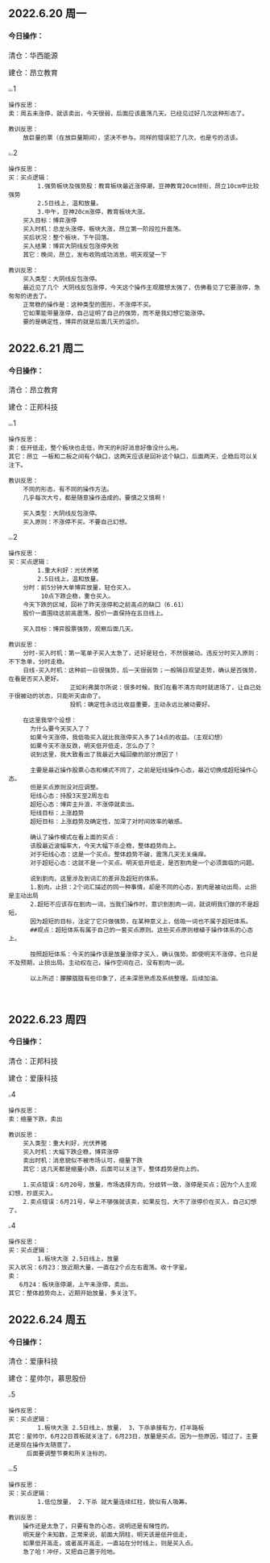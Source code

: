 ## 2022.6.20 周一

#### 今日操作：

清仓：华西能源

建仓：昂立教育

<img src="C:\Users\licho\Desktop\sixpence-stockOffer\股票实盘日志\炒股实操记录及复盘\2022.6.21-img\12.jpg" style="zoom:33%;" /><img src="C:\Users\licho\Desktop\sixpence-stockOffer\股票实盘日志\炒股实操记录及复盘\2022.6.21-img\11.jpg" style="zoom:25%;" />1

```
操作反思：
卖：周五未涨停，就该卖出，今天很弱，后面应该震荡几天。已经见过好几次这种形态了。

教训反思：
    放巨量的票（在放巨量期间），坚决不参与。同样的错误犯了几次，也是亏的活该。
```

<img src="C:\Users\licho\Desktop\sixpence-stockOffer\股票实盘日志\炒股实操记录及复盘\2022.6.21-img\22.jpg" style="zoom:33%;" /><img src="C:\Users\licho\Desktop\sixpence-stockOffer\股票实盘日志\炒股实操记录及复盘\2022.6.21-img\21.jpg" style="zoom:25%;" />2

```
操作反思：
买：买点逻辑：
		1.强势板块及强势股：教育板块最近涨停潮，豆神教育20cm领衔，昂立10cm中比较强势
		2.5日线上，温和放量。
		3.中午，豆神20cm涨停，教育板块大涨。
    买入目标：博弈涨停
    买入时机：总龙头涨停，板块大涨，昂立第一阶段拉升震荡。
    买后状况：整个板块，下午回落。
    买入结果：博弈大阴线反包涨停失败
    其它：晚间，昂立，发布收购成功消息，明天观望一下

教训反思：
    买入类型：大阴线反包涨停。
    最近见了几个 大阴线反包涨停，今天这个操作主观臆想太强了，仿佛看见了它要涨停，急匆匆的进去了。
    正常稳的操作是：这种类型的图形，不涨停不买。
    它如果能带量涨停，自己证明了自己的强势，而不是我幻想它能涨停。
    要的是确定性，博弈的就是后面几天的溢价。
```

## 2022.6.21 周二

#### 今日操作：

清仓：昂立教育

建仓：正邦科技

<img src="C:\Users\licho\Desktop\sixpence-stockOffer\股票实盘日志\炒股实操记录及复盘\2022.6.21-img\23.jpg" style="zoom:33%;" /><img src="C:\Users\licho\Desktop\sixpence-stockOffer\股票实盘日志\炒股实操记录及复盘\2022.6.21-img\24.jpg" style="zoom:25%;" />1

```
操作反思：
卖：低开低走，整个板块也走低，昨天的利好消息好像没什么用。
其它：昂立 一板和二板之间有个缺口，这两天应该是回补这个缺口，后面两天，企稳后可以关注下。

教训反思：
	不同的形态，有不同的操作方法。
	几乎每次大亏，都是随意操作造成的。要慎之又慎啊！
	
    买入类型：大阴线反包涨停。
    买入原则：不涨停不买。不要自己幻想。
```

<img src="C:\Users\licho\Desktop\sixpence-stockOffer\股票实盘日志\炒股实操记录及复盘\2022.6.21-img\26.jpg" style="zoom:33%;" /><img src="C:\Users\licho\Desktop\sixpence-stockOffer\股票实盘日志\炒股实操记录及复盘\2022.6.21-img\25.jpg" style="zoom:25%;" />2

```
操作反思：
买：买点逻辑：
		1.重大利好：光伏养猪
		2.5日线上，温和放量。
	分时：前5分钟大单博弈放量，轻仓买入。
	     10点下跌企稳，重仓买入。
	今天下跌的区域，回补了昨天涨停和之前高点的缺口（6.61）
	股价一直围绕这前高震荡，股价一直保持在五日线上。
	
    买入目标：博弈股票强势，观察后面几天。
  
教训反思：
	分时-买入时机：第一笔单子买入太急了，还好是轻仓，不然很被动。违反分时买入原则：不下急单，分时走稳。
	日线-买入时机：这种前一日很强势，后一天很弱势；一般隔日观望走势，确认是否强势，在看是否买入更好。
	             正如利弗莫尔所说：很多时候，我们在看不清方向时就进场了，让自己处于很被动的状态，只能听天由命了。
	             投机：确定性永远比收益重要，主动永远比被动要好。
	             
	在这里我举个设想：
	  为什么要今天买入了？
	  如果今天涨停，我低吸买入就比我涨停买入多了14点的收益。（主观幻想）
	  如果今天不涨反跌，明天低开低走，怎么办了？
	  说到这里，我大致看出了我最近大幅回撤的部分原因了！
	  
	  主要是最近操作股票心态和模式不同了，之前是短线操作心态，最近切换成超短操作心态。
	  但是买点原则没对应调整。
	  短线心态：持股3天至2周左右
	  超短心态：博弈主升浪，不涨停就卖出。
	  短线目标：上涨趋势
      超短目标：上涨趋势及确定性，加深了对时间效率的敏感。
      
      确认了操作模式在看上面的买点：
      该股最近波幅率大，今天大幅下杀企稳，整体趋势向上。
      对于短线心态：这是一个买点。整体趋势不破，震荡几天无关痛痒。
      对于超短心态：这就不是一个买点。明天低开低走，是否割肉是一个必须面临的问题。
      
      说到割肉，这里涉及到词汇的差异及超短的体系。
      1.割肉，止损：2个词汇描述的同一种事情，却是不同的心态，割肉是被动出局，止损是主动出局
      2.超短不应该存在割肉一词，当我们操作时，意识到割肉一词，就说明我们做的不是超短。
      因为超短的目标，注定了它只做强势，在某种意义上，低吸一词也不属于超短体系。
      ##观点：超短体系有属于自己的一套买点原则。这些买点原则根植于操作体系的心态上。
      
      按照超短体系：今天的操作该是放量涨停才买入，确认强势。即使明天不涨停，也只是不及预期，止损出局。主动权在己，操作空间在己，没有割肉一说。
      
      以上所述：朦朦胧胧有些印象了，还未深思熟虑及系统整理。后续加油。
      
      
```

## 2022.6.23 周四

#### 今日操作：

清仓：正邦科技

建仓：爱康科技

<img src="C:\Users\licho\Desktop\sixpence-stockOffer\股票实盘日志\炒股实操记录及复盘\2022.6.21-img\27.jpg" style="zoom:33%;" />4

```
操作反思：
卖：缩量下跌，卖出

教训反思：
    买入类型：重大利好，光伏养猪
    买入时机：大幅下跌企稳，博弈涨停
    卖出时机：消息貌似不被市场认可，缩量下跌
    其它：这几天都是缩量小跌，后面可以关注下，整体趋势是向上的。
    
 	1.买点错误：6月20号，放量，市场选择方向，分歧转一致，涨停是买点；因为个人主观幻想，抄底买入。
 	2.卖点错误：6月21号，早上不够强就该卖，如果反包，大不了涨停价在买入，自己幻想了。
```

<img src="C:\Users\licho\Desktop\sixpence-stockOffer\股票实盘日志\炒股实操记录及复盘\2022.6.21-img\28.jpg" style="zoom:33%;" />4

```
操作反思：
买：买点逻辑：
        1.板块大涨 2.5日线上，放量
买入状况：6月23：放近期大量，一直在2个点左右震荡。收十字星。
卖：
   6月24：板块涨停潮，上午未涨停，卖出。
其它：整体趋势向上，近期开始放量，多关注下。
```

## 2022.6.24 周五

#### 今日操作：

清仓：爱康科技

建仓：星帅尔，慕思股份

<img src="C:\Users\licho\Desktop\sixpence-stockOffer\股票实盘日志\炒股实操记录及复盘\2022.6.21-img\29.jpg" style="zoom:33%;" />5

```
操作反思：
买：买点逻辑：
        1.板块大涨 2.5日线上，放量， 3，下杀承接有力，打半路板
其它：星帅尔，6月22日首板就关注了，6月23日，放量是买点。因为一些原因，错过了。主要还是现在操作太随意了。
     后面要调整节奏和所关注标的。
```

<img src="C:\Users\licho\Desktop\sixpence-stockOffer\股票实盘日志\炒股实操记录及复盘\2022.6.21-img\30.jpg" style="zoom:33%;" /><img src="C:\Users\licho\Desktop\sixpence-stockOffer\股票实盘日志\炒股实操记录及复盘\2022.6.21-img\31.jpg" style="zoom:25%;" />5

```
操作反思：
买：买点逻辑：
        1.低位放量， 2.下杀 就大量连续红柱，貌似有人吸筹。
        
教训反思：
	操作还是太急了，只要有急的心态，说明还是有赌性的。
	明天是个未知数，正常来说，前面大阴柱，明天该是低开低走，
	如果低开高走，或者高开高走，一直站在分时线上，则是买入点。
	急了哈！冲仔，又把自己置于险地。
```

